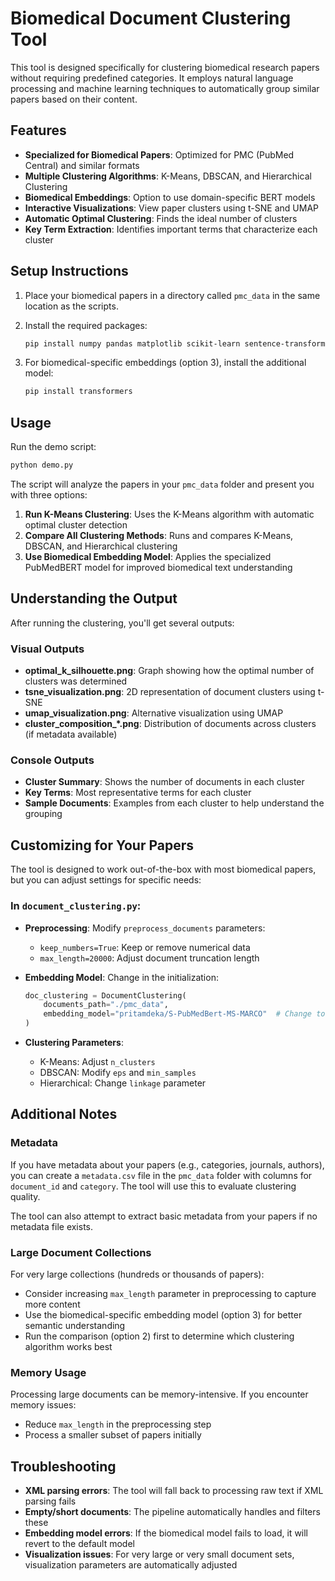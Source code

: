 # Biomedical Document Clustering Tool

This tool is designed specifically for clustering biomedical research papers without requiring predefined categories. It employs natural language processing and machine learning techniques to automatically group similar papers based on their content.

## Features

- **Specialized for Biomedical Papers**: Optimized for PMC (PubMed Central) and similar formats
- **Multiple Clustering Algorithms**: K-Means, DBSCAN, and Hierarchical Clustering
- **Biomedical Embeddings**: Option to use domain-specific BERT models
- **Interactive Visualizations**: View paper clusters using t-SNE and UMAP
- **Automatic Optimal Clustering**: Finds the ideal number of clusters
- **Key Term Extraction**: Identifies important terms that characterize each cluster

## Setup Instructions

1. Place your biomedical papers in a directory called `pmc_data` in the same location as the scripts.

2. Install the required packages:
   ```bash
   pip install numpy pandas matplotlib scikit-learn sentence-transformers umap-learn nltk seaborn
   ```

3. For biomedical-specific embeddings (option 3), install the additional model:
   ```bash
   pip install transformers
   ```

## Usage

Run the demo script:
```bash
python demo.py
```

The script will analyze the papers in your `pmc_data` folder and present you with three options:

1. **Run K-Means Clustering**: Uses the K-Means algorithm with automatic optimal cluster detection
2. **Compare All Clustering Methods**: Runs and compares K-Means, DBSCAN, and Hierarchical clustering
3. **Use Biomedical Embedding Model**: Applies the specialized PubMedBERT model for improved biomedical text understanding

## Understanding the Output

After running the clustering, you'll get several outputs:

### Visual Outputs
- **optimal_k_silhouette.png**: Graph showing how the optimal number of clusters was determined
- **tsne_visualization.png**: 2D representation of document clusters using t-SNE
- **umap_visualization.png**: Alternative visualization using UMAP
- **cluster_composition_*.png**: Distribution of documents across clusters (if metadata available)

### Console Outputs
- **Cluster Summary**: Shows the number of documents in each cluster
- **Key Terms**: Most representative terms for each cluster
- **Sample Documents**: Examples from each cluster to help understand the grouping

## Customizing for Your Papers

The tool is designed to work out-of-the-box with most biomedical papers, but you can adjust settings for specific needs:

### In `document_clustering.py`:
- **Preprocessing**: Modify `preprocess_documents` parameters:
  - `keep_numbers=True`: Keep or remove numerical data
  - `max_length=20000`: Adjust document truncation length

- **Embedding Model**: Change in the initialization:
  ```python
  doc_clustering = DocumentClustering(
      documents_path="./pmc_data",
      embedding_model="pritamdeka/S-PubMedBert-MS-MARCO"  # Change to a different model if needed
  )
  ```

- **Clustering Parameters**:
  - K-Means: Adjust `n_clusters` 
  - DBSCAN: Modify `eps` and `min_samples`
  - Hierarchical: Change `linkage` parameter

## Additional Notes

### Metadata
If you have metadata about your papers (e.g., categories, journals, authors), you can create a `metadata.csv` file in the `pmc_data` folder with columns for `document_id` and `category`. The tool will use this to evaluate clustering quality.

The tool can also attempt to extract basic metadata from your papers if no metadata file exists.

### Large Document Collections
For very large collections (hundreds or thousands of papers):
- Consider increasing `max_length` parameter in preprocessing to capture more content
- Use the biomedical-specific embedding model (option 3) for better semantic understanding
- Run the comparison (option 2) first to determine which clustering algorithm works best

### Memory Usage
Processing large documents can be memory-intensive. If you encounter memory issues:
- Reduce `max_length` in the preprocessing step
- Process a smaller subset of papers initially

## Troubleshooting

- **XML parsing errors**: The tool will fall back to processing raw text if XML parsing fails
- **Empty/short documents**: The pipeline automatically handles and filters these
- **Embedding model errors**: If the biomedical model fails to load, it will revert to the default model
- **Visualization issues**: For very large or very small document sets, visualization parameters are automatically adjusted